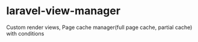 # laravel-view-manager
Custom render views, Page cache manager(full page cache, partial cache) with conditions
